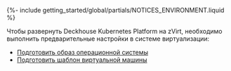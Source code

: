 {%- include getting_started/global/partials/NOTICES_ENVIRONMENT.liquid %}

Чтобы развернуть Deckhouse Kubernetes Platform на zVirt, необходимо выполнить предварительные настройки в системе виртуализации:
- [Подготовить образ операционной системы](/products/kubernetes-platform/documentation/v1/modules/030-cloud-provider-zvirt/environment.html#подготовка-образа-операционной-системы)
- [Подготовить шаблон виртуальной машины](/products/kubernetes-platform/documentation/v1/modules/030-cloud-provider-zvirt/environment.html#подготовка-шаблона-виртуальной-машины)

